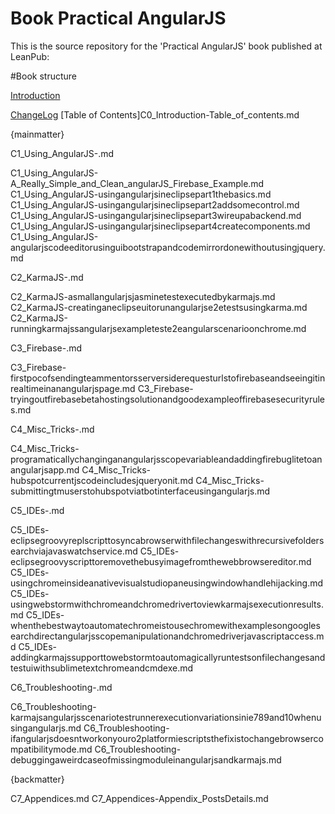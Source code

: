 Book Practical AngularJS
========================

This is the source repository for the 'Practical AngularJS' book published at LeanPub: 

#Book structure


[Introduction](C0_Introduction-.md)

[ChangeLog](C0_Introduction-ChangeLog.md)
[Table of Contents]C0_Introduction-Table_of_contents.md

{mainmatter}

C1_Using_AngularJS-.md

C1_Using_AngularJS-A_Really_Simple_and_Clean_angularJS_Firebase_Example.md
C1_Using_AngularJS-usingangularjsineclipsepart1thebasics.md
C1_Using_AngularJS-usingangularjsineclipsepart2addsomecontrol.md
C1_Using_AngularJS-usingangularjsineclipsepart3wireupabackend.md
C1_Using_AngularJS-usingangularjsineclipsepart4createcomponents.md
C1_Using_AngularJS-angularjscodeeditorusinguibootstrapandcodemirrordonewithoutusingjquery.md

C2_KarmaJS-.md

C2_KarmaJS-asmallangularjsjasminetestexecutedbykarmajs.md
C2_KarmaJS-creatinganeclipseuitorunangularjse2etestsusingkarma.md
C2_KarmaJS-runningkarmajssangularjsexampleteste2eangularscenarioonchrome.md

C3_Firebase-.md

C3_Firebase-firstpocofsendingteammentorsserversiderequesturlstofirebaseandseeingitinrealtimeinanangularjspage.md
C3_Firebase-tryingoutfirebasebetahostingsolutionandgoodexampleoffirebasesecurityrules.md

C4_Misc_Tricks-.md

C4_Misc_Tricks-programaticallychanginganangularjsscopevariableandaddingfirebuglitetoanangularjsapp.md
C4_Misc_Tricks-hubspotcurrentjscodeincludesjqueryonit.md
C4_Misc_Tricks-submittingtmuserstohubspotviatbotinterfaceusingangularjs.md

C5_IDEs-.md

C5_IDEs-eclipsegroovyreplscripttosyncabrowserwithfilechangeswithrecursivefoldersearchviajavaswatchservice.md
C5_IDEs-eclipsegroovyscripttoremovethebusyimagefromthewebbrowsereditor.md
C5_IDEs-usingchromeinsideanativevisualstudiopaneusingwindowhandlehijacking.md
C5_IDEs-usingwebstormwithchromeandchromedrivertoviewkarmajsexecutionresults.md
C5_IDEs-whenthebestwaytoautomatechromeistousechromewithexamplesongooglesearchdirectangularjsscopemanipulationandchromedriverjavascriptaccess.md
C5_IDEs-addingkarmajssupporttowebstormtoautomagicallyruntestsonfilechangesandtestuiwithsublimetextchromeandcmdexe.md

C6_Troubleshooting-.md

C6_Troubleshooting-karmajsangularjsscenariotestrunnerexecutionvariationsinie789and10whenusingangularjs.md
C6_Troubleshooting-ifangularjsdoesntworkonyouro2platformiescriptsthefixistochangebrowsercompatibilitymode.md
C6_Troubleshooting-debuggingaweirdcaseofmissingmoduleinangularjsandkarmajs.md


{backmatter}

C7_Appendices.md
C7_Appendices-Appendix_PostsDetails.md
